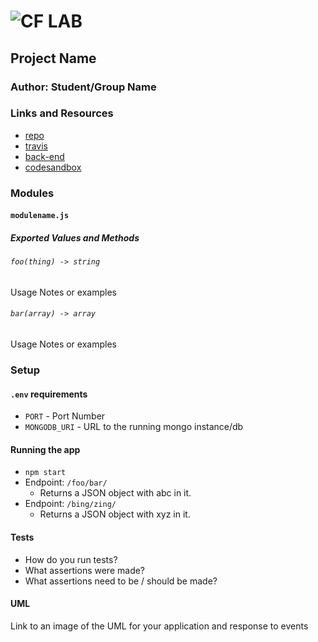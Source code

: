 ![CF](http://i.imgur.com/7v5ASc8.png) LAB
=================================================

## Project Name

### Author: Student/Group Name

### Links and Resources
* [repo](https://github.com/codefellows-seattle-javascript-401n7/lab-38/pull/1)
* [travis](http://xyz.com)
* [back-end](http://xyz.com)
* [codesandbox](https://codesandbox.io/s/0178kxoo5l)

### Modules
#### `modulename.js`
##### Exported Values and Methods

###### `foo(thing) -> string`
Usage Notes or examples

###### `bar(array) -> array`
Usage Notes or examples

### Setup
#### `.env` requirements
* `PORT` - Port Number
* `MONGODB_URI` - URL to the running mongo instance/db

#### Running the app
* `npm start`
* Endpoint: `/foo/bar/`
  * Returns a JSON object with abc in it.
* Endpoint: `/bing/zing/`
  * Returns a JSON object with xyz in it.

#### Tests
* How do you run tests?
* What assertions were made?
* What assertions need to be / should be made?

#### UML
Link to an image of the UML for your application and response to events
